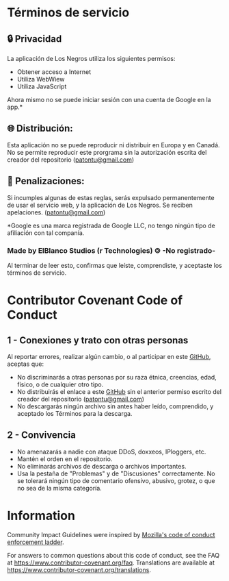 # Términos de servicio
## 🔒 Privacidad
La aplicación de Los Negros utiliza los siguientes permisos:
- Obtener acceso a Internet
- Utiliza WebWiew
- Utiliza JavaScript

Ahora mismo no se puede iniciar sesión con una cuenta de Google en la app.*

## 🌐 Distribución:
Esta aplicación no se puede reproducir ni distribuir en Europa y en Canadá.
No se permite reproducir este prorgrama sin la autorización escrita del creador del repositorio (patontu@gmail.com)

## 🎯 Penalizaciones:
Si incumples algunas de estas reglas, serás expulsado permanentemente de usar el servicio web, y la aplicación de Los Negros. Se reciben apelaciones. (patontu@gmail.com)


*Google es una marca registrada de Google LLC, no tengo ningún tipo de afiliación con tal companía.
### Made by ElBlanco Studios (r Technologies) 🄯 -No registrado-

Al terminar de leer esto, confirmas que leíste, comprendiste, y aceptaste los términos de servicio.

# Contributor Covenant Code of Conduct
## 1 - Conexiones y trato con otras personas
Al reportar errores, realizar algún cambio, o al participar en este [GitHub](https://github.com/rjvr67/Los-Negros), aceptas que:
- No discriminarás a otras personas por su raza étnica, creencias, edad, físico, o de cualquier otro tipo.
- No distribuirás el enlace a este [GitHub](https://github.com/rjvr67/Los-Negros) sin el anterior permiso escrito del creador del repositorio (patontu@gmail.com)
- No descargarás ningún archivo sin antes haber leído, comprendido, y aceptado los Términos para la descarga.

## 2 - Convivencia
- No amenazarás a nadie con ataque DDoS, doxxeos, IPloggers, etc.
- Mantén el orden en el repositorio.
- No eliminarás archivos de descarga o archivos importantes.
- Usa la pestaña de "Problemas" y de "Discusiones" correctamente. No se tolerará ningún tipo de comentario ofensivo, abusivo, grotez, o que no sea de la misma categoría.

# Information
Community Impact Guidelines were inspired by [Mozilla's code of conduct
enforcement ladder](https://github.com/mozilla/diversity).

[homepage]: https://www.contributor-covenant.org

For answers to common questions about this code of conduct, see the FAQ at
https://www.contributor-covenant.org/faq. Translations are available at
https://www.contributor-covenant.org/translations.
